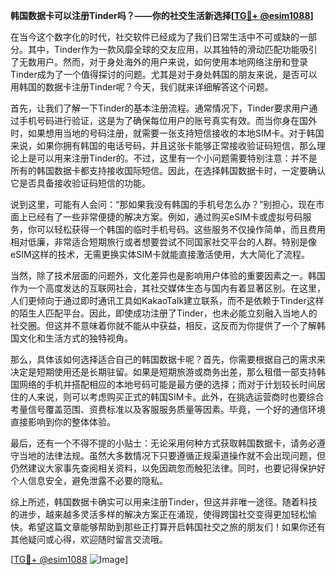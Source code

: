 **韩国数据卡可以注册Tinder吗？——你的社交生活新选择[[TG💪+ @esim1088](https://t.me/s/esim1088)]**

在当今这个数字化的时代，社交软件已经成为了我们日常生活中不可或缺的一部分。其中，Tinder作为一款风靡全球的交友应用，以其独特的滑动匹配功能吸引了无数用户。然而，对于身处海外的用户来说，如何使用本地网络注册和登录Tinder成为了一个值得探讨的问题。尤其是对于身处韩国的朋友来说，是否可以用韩国的数据卡注册Tinder呢？今天，我们就来详细解答这个问题。

首先，让我们了解一下Tinder的基本注册流程。通常情况下，Tinder要求用户通过手机号码进行验证，这是为了确保每位用户的账号真实有效。而当你身在国外时，如果想用当地的号码注册，就需要一张支持短信接收的本地SIM卡。对于韩国来说，如果你拥有韩国的电话号码，并且这张卡能够正常接收验证码短信，那么理论上是可以用来注册Tinder的。不过，这里有一个小问题需要特别注意：并不是所有的韩国数据卡都支持接收国际短信。因此，在选择韩国数据卡时，一定要确认它是否具备接收验证码短信的功能。

说到这里，可能有人会问：“那如果我没有韩国的手机号怎么办？”别担心，现在市面上已经有了一些非常便捷的解决方案。例如，通过购买eSIM卡或虚拟号码服务，你可以轻松获得一个韩国的临时手机号码。这些服务不仅操作简单，而且费用相对低廉，非常适合短期旅行或者想要尝试不同国家社交平台的人群。特别是像eSIM这样的技术，无需更换实体SIM卡就能直接激活使用，大大简化了流程。

当然，除了技术层面的问题外，文化差异也是影响用户体验的重要因素之一。韩国作为一个高度发达的互联网社会，其社交媒体生态与国内有着显著区别。在这里，人们更倾向于通过即时通讯工具如KakaoTalk建立联系，而不是依赖于Tinder这样的陌生人匹配平台。因此，即使成功注册了Tinder，也未必能立刻融入当地人的社交圈。但这并不意味着你就不能从中获益，相反，这反而为你提供了一个了解韩国文化和生活方式的独特视角。

那么，具体该如何选择适合自己的韩国数据卡呢？首先，你需要根据自己的需求来决定是短期使用还是长期驻留。如果是短期旅游或商务出差，那么租借一部支持韩国网络的手机并搭配相应的本地号码可能是最方便的选择；而对于计划较长时间居住的人来说，则可以考虑购买正式的韩国SIM卡。此外，在挑选运营商时也要综合考量信号覆盖范围、资费标准以及客服服务质量等因素。毕竟，一个好的通信环境直接影响到你的整体体验。

最后，还有一个不得不提的小贴士：无论采用何种方式获取韩国数据卡，请务必遵守当地的法律法规。虽然大多数情况下只要遵循正规渠道操作就不会出现问题，但仍然建议大家事先查阅相关资料，以免因疏忽而触犯法律。同时，也要记得保护好个人信息安全，避免泄露不必要的隐私。

综上所述，韩国数据卡确实可以用来注册Tinder，但这并非唯一途径。随着科技的进步，越来越多灵活多样的解决方案正在涌现，使得跨国社交变得更加轻松愉快。希望这篇文章能够帮助到那些正打算开启韩国社交之旅的朋友们！如果你还有其他疑问或心得，欢迎随时留言交流哦。

[[TG💪+ @esim1088](https://t.me/s/esim1088) ![Image](https://i.postimg.cc/4NQfJmqS/Snipaste-2025-05-13-00-14-12.png)]